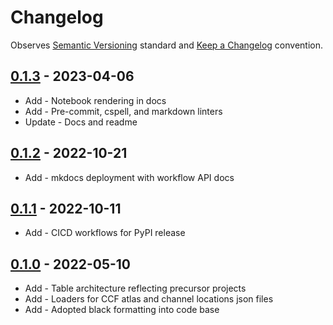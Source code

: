 # Changelog

Observes [Semantic Versioning](https://semver.org/spec/v2.0.0.html) standard and
[Keep a Changelog](https://keepachangelog.com/en/1.0.0/) convention.

## [0.1.3] - 2023-04-06

+ Add - Notebook rendering in docs
+ Add - Pre-commit, cspell, and markdown linters
+ Update - Docs and readme

## [0.1.2] - 2022-10-21

+ Add - mkdocs deployment with workflow API docs

## [0.1.1] - 2022-10-11

+ Add - CICD workflows for PyPI release

## [0.1.0] - 2022-05-10

+ Add - Table architecture reflecting precursor projects
+ Add - Loaders for CCF atlas and channel locations json files
+ Add - Adopted black formatting into code base

[0.1.3]: https://github.com/datajoint/element-electrode-localization/releases/tag/0.1.3
[0.1.2]: https://github.com/datajoint/element-electrode-localization/releases/tag/0.1.2
[0.1.1]: https://github.com/datajoint/element-electrode-localization/releases/tag/0.1.1
[0.1.0]: https://github.com/datajoint/element-electrode-localization/releases/tag/0.1.0
